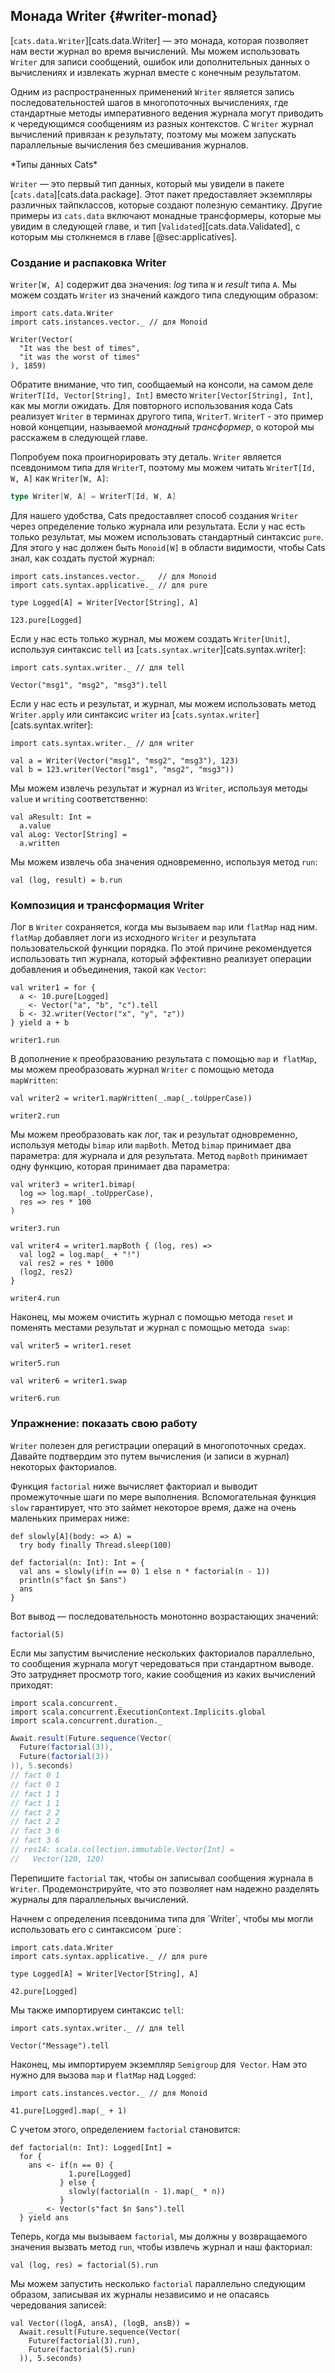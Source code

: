 ## Монада Writer {#writer-monad}

[`cats.data.Writer`][cats.data.Writer] —
это монада, которая позволяет нам вести журнал во время вычислений.
Мы можем использовать `Writer` для записи сообщений, ошибок 
или дополнительных данных о вычислениях 
и извлекать журнал вместе с конечным результатом.

Одним из распространенных применений `Writer` является 
запись последовательностей шагов в многопоточных вычислениях, 
где стандартные методы императивного ведения журнала 
могут приводить к чередующимся сообщениям из разных контекстов.
С `Writer` журнал вычислений привязан к результату,
поэтому мы можем запускать параллельные вычисления без смешивания журналов.

<div class="callout callout-info">
*Типы данных Cats*

`Writer` — это первый тип данных, который мы увидели 
в пакете [`cats.data`][cats.data.package].
Этот пакет предоставляет экземпляры различных тайпклассов, 
которые создают полезную семантику.
Другие примеры из `cats.data` включают 
монадные трансформеры, которые мы увидим в следующей главе,
и тип [`Validated`][cats.data.Validated], 
с которым мы столкнемся в главе [@sec:applicatives].
</div>

### Создание и распаковка Writer

`Writer[W, A]` содержит два значения:
*log* типа `W` и *result* типа `A`.
Мы можем создать `Writer` из значений каждого типа следующим образом:

```tut:book:silent
import cats.data.Writer
import cats.instances.vector._ // для Monoid
```

```tut:book
Writer(Vector(
  "It was the best of times",
  "it was the worst of times"
), 1859)
```

Обратите внимание, что тип, сообщаемый на консоли,
на самом деле `WriterT[Id, Vector[String], Int]`
вместо `Writer[Vector[String], Int]`, как мы могли ожидать.
Для повторного использования кода
Cats реализует `Writer` в терминах другого типа, `WriterT`.
`WriterT` - это пример новой концепции, называемой *монадный трансформер*,
о которой мы расскажем в следующей главе.

Попробуем пока проигнорировать эту деталь.
`Writer` является псевдонимом типа для `WriterT`,
поэтому мы можем читать `WriterT[Id, W, A]` как `Writer[W, A]`:

```scala
type Writer[W, A] = WriterT[Id, W, A]
```

Для нашего удобства, Cats предоставляет способ создания `Writer`
через определение только журнала или результата.
Если у нас есть только результат, мы можем использовать стандартный синтаксис `pure`.
Для этого у нас должен быть `Monoid[W]` в области видимости,
чтобы Cats знал, как создать пустой журнал:

```tut:book:silent
import cats.instances.vector._   // для Monoid
import cats.syntax.applicative._ // для pure

type Logged[A] = Writer[Vector[String], A]
```

```tut:book
123.pure[Logged]
```

Если у нас есть только журнал,
мы можем создать `Writer[Unit]`, используя синтаксис `tell`
из [`cats.syntax.writer`][cats.syntax.writer]:

```tut:book:silent
import cats.syntax.writer._ // для tell
```

```tut:book
Vector("msg1", "msg2", "msg3").tell
```

Если у нас есть и результат, и журнал,
мы можем использовать метод `Writer.apply`
или синтаксис `writer`
из [`cats.syntax.writer`][cats.syntax.writer]:

```tut:book:silent
import cats.syntax.writer._ // для writer
```

```tut:book
val a = Writer(Vector("msg1", "msg2", "msg3"), 123)
val b = 123.writer(Vector("msg1", "msg2", "msg3"))
```

Мы можем извлечь результат и журнал из `Writer`,
используя методы `value` и `writing` соответственно:

```tut:book
val aResult: Int =
  a.value
val aLog: Vector[String] =
  a.written
```

Мы можем извлечь оба значения одновременно, используя метод `run`:

```tut:book
val (log, result) = b.run
```

### Композиция и трансформация Writer

Лог в `Writer` сохраняется, когда мы вызываем `map` или `flatMap` над ним.
`flatMap` добавляет логи из исходного `Writer`
и результата пользовательской функции порядка.
По этой причине рекомендуется использовать тип журнала,
который эффективно реализует операции добавления и объединения,
такой как `Vector`:

```tut:book
val writer1 = for {
  a <- 10.pure[Logged]
  _ <- Vector("a", "b", "c").tell
  b <- 32.writer(Vector("x", "y", "z"))
} yield a + b

writer1.run
```

В дополнение к преобразованию результата с помощью `map` и` flatMap`,
мы можем преобразовать журнал `Writer` с помощью метода` mapWritten`:

```tut:book
val writer2 = writer1.mapWritten(_.map(_.toUpperCase))

writer2.run
```

Мы можем преобразовать как лог, так и результат одновременно, используя методы `bimap` или `mapBoth`.
Метод `bimap` принимает два параметра: для журнала и для результата.
Метод `mapBoth` принимает одну функцию, которая принимает два параметра:

```tut:book
val writer3 = writer1.bimap(
  log => log.map(_.toUpperCase),
  res => res * 100
)

writer3.run

val writer4 = writer1.mapBoth { (log, res) =>
  val log2 = log.map(_ + "!")
  val res2 = res * 1000
  (log2, res2)
}

writer4.run
```

Наконец, мы можем очистить журнал с помощью метода `reset`
и поменять местами результат и журнал с помощью метода` swap`:

```tut:book
val writer5 = writer1.reset

writer5.run

val writer6 = writer1.swap

writer6.run
```

### Упражнение: показать свою работу

`Writer` полезен для регистрации операций в многопоточных средах.
Давайте подтвердим это путем вычисления (и записи в журнал) некоторых факториалов.

Функция `factorial` ниже вычисляет факториал
и выводит промежуточные шаги по мере выполнения.
Вспомогательная функция `slow` гарантирует, что это займет некоторое время,
даже на очень маленьких примерах ниже:

```tut:book:silent
def slowly[A](body: => A) =
  try body finally Thread.sleep(100)

def factorial(n: Int): Int = {
  val ans = slowly(if(n == 0) 1 else n * factorial(n - 1))
  println(s"fact $n $ans")
  ans
}
```

Вот вывод — последовательность монотонно возрастающих значений:

```tut:book
factorial(5)
```

Если мы запустим вычисление нескольких факториалов параллельно,
то сообщения журнала могут чередоваться при стандартном выводе.
Это затрудняет просмотр того,
какие сообщения из каких вычислений приходят:

```tut:book:silent
import scala.concurrent._
import scala.concurrent.ExecutionContext.Implicits.global
import scala.concurrent.duration._
```

```scala
Await.result(Future.sequence(Vector(
  Future(factorial(3)),
  Future(factorial(3))
)), 5.seconds)
// fact 0 1
// fact 0 1
// fact 1 1
// fact 1 1
// fact 2 2
// fact 2 2
// fact 3 6
// fact 3 6
// res14: scala.collection.immutable.Vector[Int] =
//   Vector(120, 120)
```

<!--
HACK: tut не захватывает стандартный вывод из вышеперечисленных тем,
так что я все сделал это, взломав его.
-->

Перепишите `factorial` так, чтобы он записывал
сообщения журнала в `Writer`.
Продемонстрируйте, что это позволяет нам
надежно разделять журналы
для параллельных вычислений.

<div class="solution">
Начнем с определения псевдонима типа для `Writer`,
чтобы мы могли использовать его с синтаксисом `pure`:

```tut:book:silent
import cats.data.Writer
import cats.syntax.applicative._ // для pure

type Logged[A] = Writer[Vector[String], A]
```

```tut:book
42.pure[Logged]
```

Мы также импортируем синтаксис `tell`:

```tut:book:silent
import cats.syntax.writer._ // для tell
```

```tut:book
Vector("Message").tell
```

Наконец, мы импортируем
экземпляр `Semigroup` для` Vector`.
Нам это нужно для вызова `map` и `flatMap` над `Logged`:

```tut:book:silent
import cats.instances.vector._ // для Monoid
```

```tut:book
41.pure[Logged].map(_ + 1)
```

С учетом этого, определением `factorial` становится:

```tut:book:silent
def factorial(n: Int): Logged[Int] =
  for {
    ans <- if(n == 0) {
             1.pure[Logged]
           } else {
             slowly(factorial(n - 1).map(_ * n))
           }
    _   <- Vector(s"fact $n $ans").tell
  } yield ans
```

Теперь, когда мы вызываем `factorial`,
мы должны у возвращаемого значения вызвать метод `run`,
чтобы извлечь журнал и наш факториал:

```tut:book
val (log, res) = factorial(5).run
```

Мы можем запустить несколько `factorial` параллельно следующим образом,
записывая их журналы независимо и
не опасаясь чередования записей:

```tut:book
val Vector((logA, ansA), (logB, ansB)) =
  Await.result(Future.sequence(Vector(
    Future(factorial(3).run),
    Future(factorial(5).run)
  )), 5.seconds)
```
</div>
